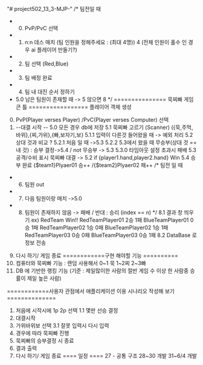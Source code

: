 "# project502_13_3-MJP-"
/* 팀전일 때
* 0. PvP/PvC 선택
* 1. n:n 데스 매치 (팀 인원을 정해주세요 : (최대 4명)) 4 (전체 인원이 홀수 인 경우 ai 플레이어 만들기?)
* 2. 팀 선택 (Red,Blue)
* 3. 팀 배정 완료
* 4. 팀 내 대진 순서 정하기
* 5.0 남은 팀원이 존재할 때 -> 5 않으면 8
  */
  =============== 묵찌빠 게임 큰 틀 =================
  플레이어 객체 생성
0. PvP(Player verses Player) /PvC(Player verses Computer) 선택
5. --대결 시작 --
   5.0 모든 경우 db에 저장
   5.1 묵찌빠 고르기 (Scanner) ({묵,주먹,바위},{찌,가위},{빠,보자기,보}
   5.1.1 입력이 다른것 들어왔을 때 -> 예외 처리
   5.2 상대 것과 비교 ?
   5.2.1 처음 일 때 ->5.3
   5.2.2 5.3에서 왔을 때 무승부(상대 것 == 내 것) : 승부 결정->5.4 / not 무승부 -> 5.3
   5.3.0 타임아웃 설정 초과시 패배
   5.3 공격/수비 표시 묵찌빠 대결 -> 5.2     if {player1.hand,player2.hand} Win
   5.4 승부 완료 {$team1}Plyaer01 승++ /{$team2}Plyaer02 패++
   /* 팀전 일 때
* 6. 팀원 out
* 7. 다음 팀원이랑 매치 ->5.0
* 8. 팀원이 존재하지 않음 -> 패배 / 반대 : 승리 (index == n)
     */
     8.1 결과 창 띄우기
     ex) 				RedTeam Win!!
     RedTeamPlayer01 2승 1패 BlueTeamPlayer01 0승 1패
     RedTeamPlayer02 1승 0패 BlueTeamPlayer02 1승 1패
     RedTeamPlayer03 0승 0패 BlueTeamPlayer03 0승 1패
     8.2 DataBase 로 정보 전송
9. 다시 하기/ 게임 종료
   ============구현 해야할 기능 ==========
1. 컴퓨터와 묵찌빠 기능 :  랜덤 사용해서 0~1 묵 1~2찌 2~3빠
2. DB 에 기반한 랭킹 기능 (기준 :  제일많이한 사람의 절반 게임 수 이상 한 사람중 승률이 제일 높은 사람)

============사용자 관점에서 애플리케이션 이용 시나리오 작성해 보기==============

1. 처음에 시작시에 1p 2p 선택
   1.1 몇판 선승 결정
2. 대결시작
3. 가위바위보 선택
   3.1 잘못 입력시 다시 입력
4. 경우에 따라 묵찌빠 진행
5. 묵찌빠의 승부결정 시 종료
6. 결과 출력
7. 다시 하기/ 게임 종료
   ==== 일정 ====
   27 - 공통 구조
   28~30 개발
   31~6/4 개발